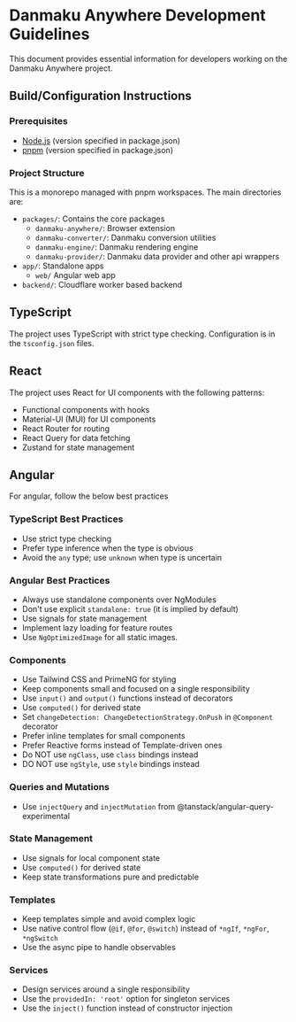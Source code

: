 # Danmaku Anywhere Development Guidelines

This document provides essential information for developers working on the Danmaku Anywhere project.

## Build/Configuration Instructions

### Prerequisites

- [Node.js](https://nodejs.org/) (version specified in package.json)
- [pnpm](https://pnpm.io/) (version specified in package.json)

### Project Structure

This is a monorepo managed with pnpm workspaces. The main directories are:

- `packages/`: Contains the core packages
    - `danmaku-anywhere/`: Browser extension
    - `danmaku-converter/`: Danmaku conversion utilities
    - `danmaku-engine/`: Danmaku rendering engine
    - `danmaku-provider/`: Danmaku data provider and other api wrappers
- `app/`: Standalone apps
    - `web/` Angular web app
- `backend/`: Cloudflare worker based backend

## TypeScript

The project uses TypeScript with strict type checking. Configuration is in the `tsconfig.json` files.

## React

The project uses React for UI components with the following patterns:

- Functional components with hooks
- Material-UI (MUI) for UI components
- React Router for routing
- React Query for data fetching
- Zustand for state management

## Angular

For angular, follow the below best practices

### TypeScript Best Practices

- Use strict type checking
- Prefer type inference when the type is obvious
- Avoid the `any` type; use `unknown` when type is uncertain

### Angular Best Practices

- Always use standalone components over NgModules
- Don't use explicit `standalone: true` (it is implied by default)
- Use signals for state management
- Implement lazy loading for feature routes
- Use `NgOptimizedImage` for all static images.

### Components

- Use Tailwind CSS and PrimeNG for styling
- Keep components small and focused on a single responsibility
- Use `input()` and `output()` functions instead of decorators
- Use `computed()` for derived state
- Set `changeDetection: ChangeDetectionStrategy.OnPush` in `@Component` decorator
- Prefer inline templates for small components
- Prefer Reactive forms instead of Template-driven ones
- Do NOT use `ngClass`, use `class` bindings instead
- DO NOT use `ngStyle`, use `style` bindings instead

### Queries and Mutations

- Use `injectQuery` and `injectMutation` from @tanstack/angular-query-experimental

### State Management

- Use signals for local component state
- Use `computed()` for derived state
- Keep state transformations pure and predictable

### Templates

- Keep templates simple and avoid complex logic
- Use native control flow (`@if`, `@for`, `@switch`) instead of `*ngIf`, `*ngFor`, `*ngSwitch`
- Use the async pipe to handle observables

### Services

- Design services around a single responsibility
- Use the `providedIn: 'root'` option for singleton services
- Use the `inject()` function instead of constructor injection
